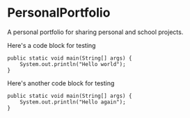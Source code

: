 # PersonalPortfolio
A personal portfolio for sharing personal and school projects.

Here's a code block for testing
```
public static void main(String[] args) {
    System.out.println("Hello world");
}
```

Here's another code block for testing
```
public static void main(String[] args) {
    System.out.println("Hello again");
}
```
